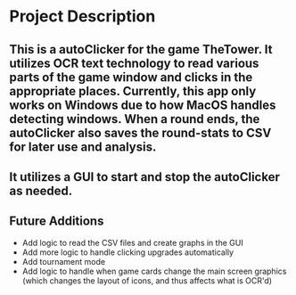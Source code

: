 # Project Description

## This is a autoClicker for the game TheTower.  It utilizes OCR text technology to read various parts of the game window and clicks in the appropriate places.  Currently, this app only works on Windows due to how MacOS handles detecting windows.  When a round ends, the autoClicker also saves the round-stats to CSV for later use and analysis.

## It utilizes a GUI to start and stop the autoClicker as needed.  

## Future Additions
- Add logic to read the CSV files and create graphs in the GUI
- Add more logic to handle clicking upgrades automatically
- Add tournament mode
- Add logic to handle when game cards change the main screen graphics (which changes the layout of icons, and thus affects what is OCR'd)
